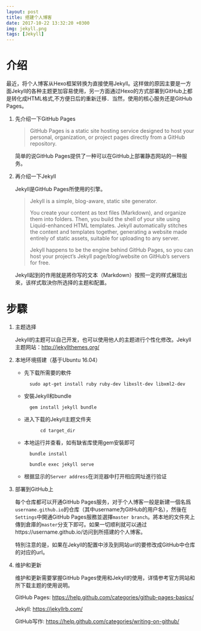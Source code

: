 ```yaml
---
layout: post
title: 搭建个人博客
date: 2017-10-22 13:32:20 +0300
img: jekyll.png
tags: [Jekyll]
---
```


# 介绍

最近，将个人博客从Hexo框架转换为直接使用Jekyll。这样做的原因主要是一方面Jekyll的各种主题更加容易使用，另一方面通过Hexo的方式部署到GitHub上都是转化成HTML格式,不方便日后的重新迁移．当然，使用的核心服务还是GitHub Pages。

1. 先介绍一下GitHub Pages

    > GitHub Pages is a static site hosting service designed to host your personal, organization, or project pages directly from a GitHub repository.

    简单的说GitHub Pages提供了一种可以在GitHub上部署静态网站的一种服务。


2. 再介绍一下Jekyll

    Jekyll是GitHub Pages所使用的引擎。

    > Jekyll is a simple, blog-aware, static site generator.
    >
    >You create your content as text files (Markdown), and organize them into folders. Then, you build the shell of your site using Liquid-enhanced HTML templates. Jekyll automatically stitches the content and templates together, generating a website made entirely of static assets, suitable for uploading to any server.
    >
    >Jekyll happens to be the engine behind GitHub Pages, so you can host your project’s Jekyll page/blog/website on GitHub’s servers for free.

    Jekyll起到的作用就是將你写的文本（Markdown）按照一定的样式展现出來，该样式取決你所选择的主题和配置。

# 步驟

1. 主题选择

    Jekyll的主题可以自己开发，也可以使用他人的主题进行个性化修改。Jekyll主题网站：http://jekyllthemes.org/

2. 本地环境搭建（基于Ubuntu 16.04）

    * 先下载所需要的軟件

	        sudo apt-get install ruby ruby-dev libxslt-dev libxml2-dev

    * 安裝Jekyll和bundle

	        gem install jekyll bundle


    * 进入下载的Jekyll主题文件夹
    
                cd target_dir

    * 本地运行并查看，如有缺省库使用gem安裝即可

	        bundle install

	        bundle exec jekyll serve

    * 根据显示的`Server address`在浏览器中打开相应网址進行验证


3. 部署到GitHub上

    每个仓库都可以开通GitHub Pages服务，对于个人博客一般是新建一個名爲`username.github.io`的仓库（其中username为GitHub的用户名），然後在`Settings`中開通GitHub Pages服務並選擇`master branch`。將本地的文件夾上傳到倉庫的`master`分支下即可。如果一切顺利就可以通过https://username.github.io/访问到所搭建的个人博客。

    特別注意的是，如果在Jekyll的配置中涉及到网站url的要修改成GitHub中仓库的对应的url。

4. 维护和更新

    维护和更新需要掌握GitHub Pages使用和Jekyll的使用，详情参考官方网站和所下载主题的使用说明。

    GitHub Pages: https://help.github.com/categories/github-pages-basics/

    Jekyll: https://jekyllrb.com/

    GitHub写作: https://help.github.com/categories/writing-on-github/












